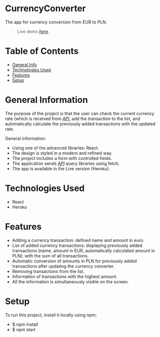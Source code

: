 # CurrencyConverter
The app for currency conversion from EUR to PLN.
> Live demo [_here_](https://currency-converter-kambu.herokuapp.com/). 

# Table of Contents
* [General Info](#general-information)
* [Technologies Used](#technologies-used)
* [Features](#features)
* [Setup](#setup)

# General Information
The purpose of the project is that the user can check the current currency rate (which is received from [_API_](https://api.nbp.pl/api/exchangerates/rates/c/eur/today/), add the transaction to the list, 
and automatically calculate the previously added transactions with the updated rate. 

General information: 
- Using one of the advanced libraries: React.
- The design is styled in a modern and refined way.
- The project includes a form with controlled fields.
- The application sends [_API_](http://api.nbp.pl/) query libraries using fetch.
- The app is available in the Live version (Heroku).

# Technologies Used
- React
- Heroku 

# Features
- Adding a currency transaction: defined name and amount in euro.
- List of added currency transactions: displaying previously added
transactions (name, amount in EUR, automatically calculated amount in PLN); with the sum of all transactions.
- Automatic conversion of amounts in PLN for previously added transactions after updating the currency converter.
- Removing transactions from the list.
- Information of transactions with the highest amount.
- All the information is simultaneously visible on the screen.

# Setup
To run this project, install it locally using npm: 

- $ npm install
- $ npm start

